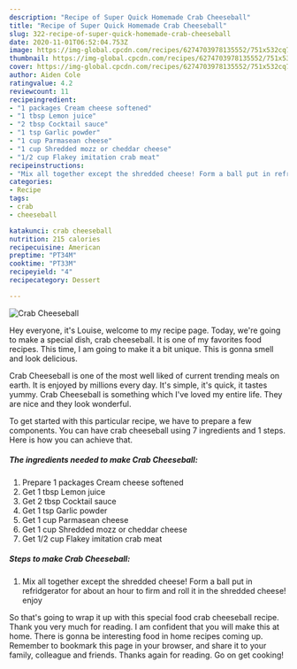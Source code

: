 ```yaml
---
description: "Recipe of Super Quick Homemade Crab Cheeseball"
title: "Recipe of Super Quick Homemade Crab Cheeseball"
slug: 322-recipe-of-super-quick-homemade-crab-cheeseball
date: 2020-11-01T06:52:04.753Z
image: https://img-global.cpcdn.com/recipes/6274703978135552/751x532cq70/crab-cheeseball-recipe-main-photo.jpg
thumbnail: https://img-global.cpcdn.com/recipes/6274703978135552/751x532cq70/crab-cheeseball-recipe-main-photo.jpg
cover: https://img-global.cpcdn.com/recipes/6274703978135552/751x532cq70/crab-cheeseball-recipe-main-photo.jpg
author: Aiden Cole
ratingvalue: 4.2
reviewcount: 11
recipeingredient:
- "1 packages Cream cheese softened"
- "1 tbsp Lemon juice"
- "2 tbsp Cocktail sauce"
- "1 tsp Garlic powder"
- "1 cup Parmasean cheese"
- "1 cup Shredded mozz or cheddar cheese"
- "1/2 cup Flakey imitation crab meat"
recipeinstructions:
- "Mix all together except the shredded cheese! Form a ball put in refridgerator for about an hour to firm and roll it in the shredded cheese! enjoy"
categories:
- Recipe
tags:
- crab
- cheeseball

katakunci: crab cheeseball 
nutrition: 215 calories
recipecuisine: American
preptime: "PT34M"
cooktime: "PT33M"
recipeyield: "4"
recipecategory: Dessert

---
```



![Crab Cheeseball](https://img-global.cpcdn.com/recipes/6274703978135552/751x532cq70/crab-cheeseball-recipe-main-photo.jpg)

Hey everyone, it's Louise, welcome to my recipe page. Today, we're going to make a special dish, crab cheeseball. It is one of my favorites food recipes. This time, I am going to make it a bit unique. This is gonna smell and look delicious.

Crab Cheeseball is one of the most well liked of current trending meals on earth. It is enjoyed by millions every day. It's simple, it's quick, it tastes yummy. Crab Cheeseball is something which I've loved my entire life. They are nice and they look wonderful.




To get started with this particular recipe, we have to prepare a few components. You can have crab cheeseball using 7 ingredients and 1 steps. Here is how you can achieve that.

<!--inarticleads1-->

##### The ingredients needed to make Crab Cheeseball:

1. Prepare 1 packages Cream cheese softened
1. Get 1 tbsp Lemon juice
1. Get 2 tbsp Cocktail sauce
1. Get 1 tsp Garlic powder
1. Get 1 cup Parmasean cheese
1. Get 1 cup Shredded mozz or cheddar cheese
1. Get 1/2 cup Flakey imitation crab meat




<!--inarticleads2-->

##### Steps to make Crab Cheeseball:

1. Mix all together except the shredded cheese! Form a ball put in refridgerator for about an hour to firm and roll it in the shredded cheese! enjoy




So that's going to wrap it up with this special food crab cheeseball recipe. Thank you very much for reading. I am confident that you will make this at home. There is gonna be interesting food in home recipes coming up. Remember to bookmark this page in your browser, and share it to your family, colleague and friends. Thanks again for reading. Go on get cooking!
